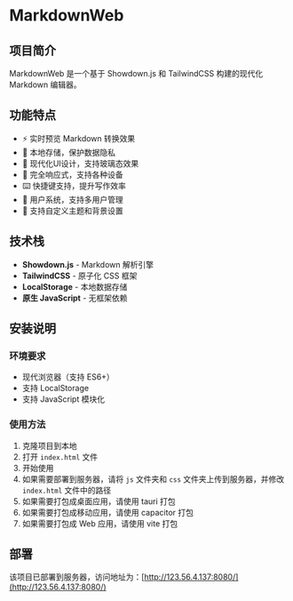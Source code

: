 # MarkdownWeb

## 项目简介
MarkdownWeb 是一个基于 Showdown.js 和 TailwindCSS 构建的现代化 Markdown 编辑器。

## 功能特点
- ⚡️ 实时预览 Markdown 转换效果
- 💾 本地存储，保护数据隐私
- 🎨 现代化UI设计，支持玻璃态效果
- 📱 完全响应式，支持各种设备
- ⌨️ 快捷键支持，提升写作效率
- 👥 用户系统，支持多用户管理
- 🎯 支持自定义主题和背景设置

## 技术栈
- **Showdown.js** - Markdown 解析引擎
- **TailwindCSS** - 原子化 CSS 框架
- **LocalStorage** - 本地数据存储
- **原生 JavaScript** - 无框架依赖

## 安装说明
### 环境要求
- 现代浏览器（支持 ES6+）
- 支持 LocalStorage
- 支持 JavaScript 模块化

### 使用方法
1. 克隆项目到本地
2. 打开 `index.html` 文件
3. 开始使用
4. 如果需要部署到服务器，请将 `js` 文件夹和 `css` 文件夹上传到服务器，并修改 `index.html` 文件中的路径
5. 如果需要打包成桌面应用，请使用 tauri 打包
6. 如果需要打包成移动应用，请使用 capacitor 打包
7. 如果需要打包成 Web 应用，请使用 vite 打包

## 部署
该项目已部署到服务器，访问地址为：[http://123.56.4.137:8080/](http://123.56.4.137:8080/)
